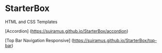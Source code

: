 # StarterBox
 HTML and CSS Templates
 
[Accordion] (https://suiramus.github.io/StarterBox/accordion)

[Top Bar Navigation Responsive] (https://suiramus.github.io/StarterBox/top-bar)
 
